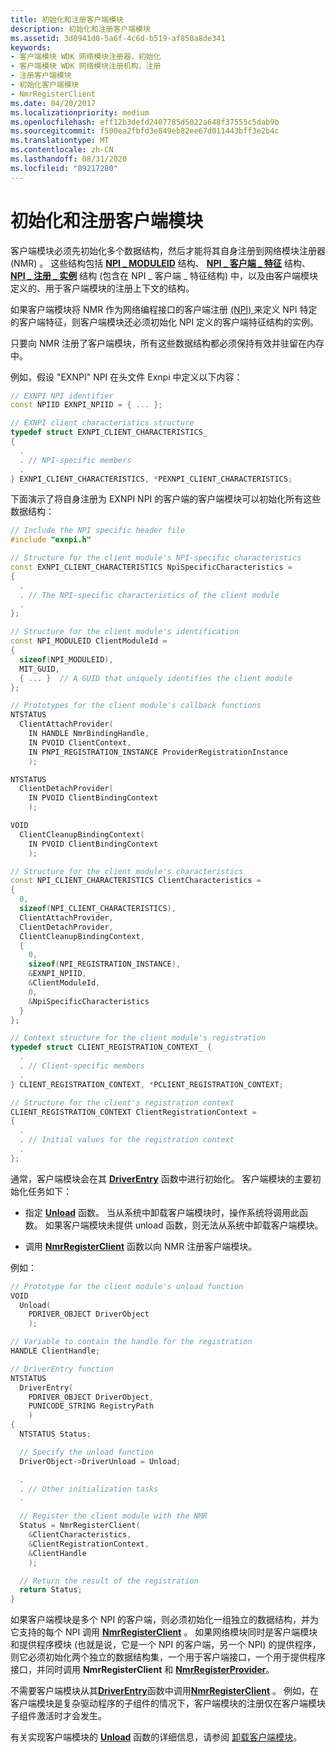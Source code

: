 ```yaml
---
title: 初始化和注册客户端模块
description: 初始化和注册客户端模块
ms.assetid: 3d0941d0-5a6f-4c6d-b519-af850a8de341
keywords:
- 客户端模块 WDK 网络模块注册器，初始化
- 客户端模块 WDK 网络模块注册机构，注册
- 注册客户端模块
- 初始化客户端模块
- NmrRegisterClient
ms.date: 04/20/2017
ms.localizationpriority: medium
ms.openlocfilehash: eff12b3defd2407785d5022a648f37555c5dab9b
ms.sourcegitcommit: f500ea2fbfd3e849eb82ee67d011443bff3e2b4c
ms.translationtype: MT
ms.contentlocale: zh-CN
ms.lasthandoff: 08/31/2020
ms.locfileid: "89217280"
---
```

# <a name="initializing-and-registering-a-client-module"></a>初始化和注册客户端模块


客户端模块必须先初始化多个数据结构，然后才能将其自身注册到网络模块注册器 (NMR) 。 这些结构包括 [**NPI \_ MODULEID**](/previous-versions/windows/hardware/drivers/ff568813(v=vs.85)) 结构、 [**NPI \_ 客户端 \_ 特征**](/windows-hardware/drivers/ddi/netioddk/ns-netioddk-_npi_client_characteristics) 结构、 [**NPI \_ 注册 \_ 实例**](/windows-hardware/drivers/ddi/netioddk/ns-netioddk-_npi_registration_instance) 结构 (包含在 NPI \_ 客户端 \_ 特征结构) 中，以及由客户端模块定义的、用于客户端模块的注册上下文的结构。

如果客户端模块将 NMR 作为网络编程接口的客户端注册 [ (NPI) ](network-programming-interface.md) 来定义 NPI 特定的客户端特征，则客户端模块还必须初始化 NPI 定义的客户端特征结构的实例。

只要向 NMR 注册了客户端模块，所有这些数据结构都必须保持有效并驻留在内存中。

例如，假设 "EXNPI" NPI 在头文件 Exnpi 中定义以下内容：

```C++
// EXNPI NPI identifier
const NPIID EXNPI_NPIID = { ... };

// EXNPI client characteristics structure
typedef struct EXNPI_CLIENT_CHARACTERISTICS_
{
  .
  . // NPI-specific members
  .
} EXNPI_CLIENT_CHARACTERISTICS, *PEXNPI_CLIENT_CHARACTERISTICS;
```

下面演示了将自身注册为 EXNPI NPI 的客户端的客户端模块可以初始化所有这些数据结构：

```C++
// Include the NPI specific header file
#include "exnpi.h"

// Structure for the client module's NPI-specific characteristics
const EXNPI_CLIENT_CHARACTERISTICS NpiSpecificCharacteristics =
{
  .
  . // The NPI-specific characteristics of the client module
  .
};

// Structure for the client module's identification
const NPI_MODULEID ClientModuleId =
{
  sizeof(NPI_MODULEID),
  MIT_GUID,
  { ... }  // A GUID that uniquely identifies the client module
};

// Prototypes for the client module's callback functions
NTSTATUS
  ClientAttachProvider(
    IN HANDLE NmrBindingHandle,
    IN PVOID ClientContext,
    IN PNPI_REGISTRATION_INSTANCE ProviderRegistrationInstance
    );

NTSTATUS
  ClientDetachProvider(
    IN PVOID ClientBindingContext
    );

VOID
  ClientCleanupBindingContext(
    IN PVOID ClientBindingContext
    );

// Structure for the client module's characteristics
const NPI_CLIENT_CHARACTERISTICS ClientCharacteristics =
{
  0,
  sizeof(NPI_CLIENT_CHARACTERISTICS),
  ClientAttachProvider,
  ClientDetachProvider,
  ClientCleanupBindingContext,
  {
    0,
    sizeof(NPI_REGISTRATION_INSTANCE),
    &EXNPI_NPIID,
    &ClientModuleId,
    0,
    &NpiSpecificCharacteristics
  }
};

// Context structure for the client module's registration
typedef struct CLIENT_REGISTRATION_CONTEXT_ {
  .
  . // Client-specific members
  .
} CLIENT_REGISTRATION_CONTEXT, *PCLIENT_REGISTRATION_CONTEXT;

// Structure for the client's registration context
CLIENT_REGISTRATION_CONTEXT ClientRegistrationContext =
{
  .
  . // Initial values for the registration context
  .
};
```

通常，客户端模块会在其 [**DriverEntry**](/windows-hardware/drivers/ddi/wdm/nc-wdm-driver_initialize) 函数中进行初始化。 客户端模块的主要初始化任务如下：

-   指定 [**Unload**](/windows-hardware/drivers/ddi/wdm/nc-wdm-driver_unload) 函数。 当从系统中卸载客户端模块时，操作系统将调用此函数。 如果客户端模块未提供 unload 函数，则无法从系统中卸载客户端模块。

-   调用 [**NmrRegisterClient**](/windows-hardware/drivers/ddi/netioddk/nf-netioddk-nmrregisterclient) 函数以向 NMR 注册客户端模块。

例如：

```C++
// Prototype for the client module's unload function
VOID
  Unload(
    PDRIVER_OBJECT DriverObject
    );

// Variable to contain the handle for the registration
HANDLE ClientHandle;

// DriverEntry function
NTSTATUS
  DriverEntry(
    PDRIVER_OBJECT DriverObject,
    PUNICODE_STRING RegistryPath
    )
{
  NTSTATUS Status;

  // Specify the unload function
  DriverObject->DriverUnload = Unload;

  .
  . // Other initialization tasks
  .

  // Register the client module with the NMR
  Status = NmrRegisterClient(
    &ClientCharacteristics,
    &ClientRegistrationContext,
    &ClientHandle
    );

  // Return the result of the registration
  return Status;
}
```

如果客户端模块是多个 NPI 的客户端，则必须初始化一组独立的数据结构，并为它支持的每个 NPI 调用 [**NmrRegisterClient**](/windows-hardware/drivers/ddi/netioddk/nf-netioddk-nmrregisterclient) 。 如果网络模块同时是客户端模块和提供程序模块 (也就是说，它是一个 NPI 的客户端，另一个 NPI) 的提供程序，则它必须初始化两个独立的数据结构集，一个用于客户端接口，一个用于提供程序接口，并同时调用 **NmrRegisterClient** 和 [**NmrRegisterProvider**](/windows-hardware/drivers/ddi/netioddk/nf-netioddk-nmrregisterprovider)。

不需要客户端模块从其[**DriverEntry**](/windows-hardware/drivers/ddi/wdm/nc-wdm-driver_initialize)函数中调用[**NmrRegisterClient**](/windows-hardware/drivers/ddi/netioddk/nf-netioddk-nmrregisterclient) 。 例如，在客户端模块是复杂驱动程序的子组件的情况下，客户端模块的注册仅在客户端模块子组件激活时才会发生。

有关实现客户端模块的 [**Unload**](/windows-hardware/drivers/ddi/wdm/nc-wdm-driver_unload) 函数的详细信息，请参阅 [卸载客户端模块](unloading-a-client-module.md)。

 

